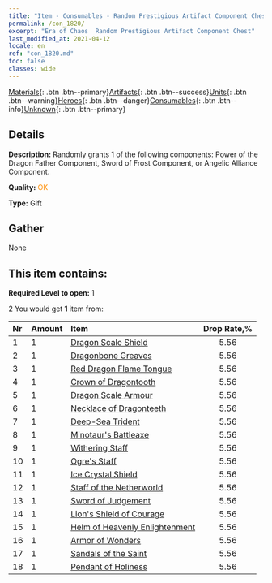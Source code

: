 ```yaml
---
title: "Item - Consumables - Random Prestigious Artifact Component Chest"
permalink: /con_1820/
excerpt: "Era of Chaos  Random Prestigious Artifact Component Chest"
last_modified_at: 2021-04-12
locale: en
ref: "con_1820.md"
toc: false
classes: wide
---
```

 [Materials](/){: .btn .btn--primary}[Artifacts](/Artifacts/){: .btn .btn--success}[Units](/Units/){: .btn .btn--warning}[Heroes](/Heroes/){: .btn .btn--danger}[Consumables](/Consumables/){: .btn .btn--info}[Unknown](/Unknown/){: .btn .btn--primary}

## Details
 **Description:** Randomly grants 1 of the following components: Power of the Dragon Father Component, Sword of Frost Component, or Angelic Alliance Component.

 **Quality:** <span style="color: #FF8C00">OK</span>

 **Type:** Gift

## Gather

  None

## This item contains:

 **Required Level to open:** 1

 2 You would get **1** item  from:

  | Nr | Amount |     Item    | Drop Rate,% |
  |:---|:-------|:------------|:---------:|
  | 1 | 1 | [Dragon Scale Shield](/Items/art_144/) | 5.56 | 
  | 2 | 1 | [Dragonbone Greaves](/Items/art_145/) | 5.56 | 
  | 3 | 1 | [Red Dragon Flame Tongue](/Items/art_146/) | 5.56 | 
  | 4 | 1 | [Crown of Dragontooth](/Items/art_147/) | 5.56 | 
  | 5 | 1 | [Dragon Scale Armour](/Items/art_148/) | 5.56 | 
  | 6 | 1 | [Necklace of Dragonteeth](/Items/art_149/) | 5.56 | 
  | 7 | 1 | [Deep-Sea Trident](/Items/art_160/) | 5.56 | 
  | 8 | 1 | [Minotaur's Battleaxe](/Items/art_161/) | 5.56 | 
  | 9 | 1 | [Withering Staff](/Items/art_162/) | 5.56 | 
  | 10 | 1 | [Ogre's Staff](/Items/art_163/) | 5.56 | 
  | 11 | 1 | [Ice Crystal Shield](/Items/art_164/) | 5.56 | 
  | 12 | 1 | [Staff of the Netherworld](/Items/art_165/) | 5.56 | 
  | 13 | 1 | [Sword of Judgement](/Items/art_150/) | 5.56 | 
  | 14 | 1 | [Lion's Shield of Courage](/Items/art_151/) | 5.56 | 
  | 15 | 1 | [Helm of Heavenly Enlightenment](/Items/art_152/) | 5.56 | 
  | 16 | 1 | [Armor of Wonders](/Items/art_153/) | 5.56 | 
  | 17 | 1 | [Sandals of the Saint](/Items/art_154/) | 5.56 | 
  | 18 | 1 | [Pendant of Holiness](/Items/art_155/) | 5.56 | 
